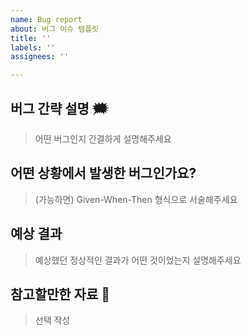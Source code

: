 ```yaml
---
name: Bug report
about: 버그 이슈 템플릿
title: ''
labels: ''
assignees: ''

---
```


## 버그 간략 설명 🗯️

> 어떤 버그인지 간결하게 설명해주세요

## 어떤 상황에서 발생한 버그인가요?

> (가능하면) Given-When-Then 형식으로 서술해주세요

## 예상 결과 

> 예상했던 정상적인 결과가 어떤 것이었는지 설명해주세요

## 참고할만한 자료 📖

> 선택 작성
